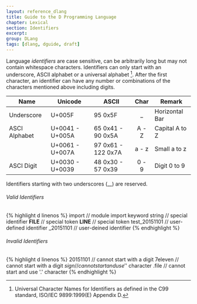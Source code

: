 ```yaml
---
layout: reference_dlang
title: Guide to the D Programming Language
chapter: Lexical
section: Identifiers
excerpt:
group: DLang
tags: [dlang, dguide, draft]
---
```


Language _identifiers_ are case sensitive, can be arbitrarily long but may not contain whitespace characters.
Identifiers can only start with an underscore, ASCII alphabet or a universal alphabet [^unialpha].
After the first character, an identifier can have any number or combinations of the characters mentioned above including digits.

| Name          | Unicode         | ASCII              | Char   | Remark |
|---------------|-----------------|--------------------|:------:|--------|
| Underscore    | U+005F          | 95 0x5F            |  &#95; | Horizontal Bar |
| ASCI Alphabet | U+0041 - U+005A | 65 0x41 - 90 0x5A  |  A - Z | Capital A to Z |
|               | U+0061 - U+007A | 97 0x61 - 122 0x7A |  a - z | Small a to z |
| ASCI Digit    | U+0030 - U+0039 | 48 0x30 - 57 0x39  | 0 - 9  | Digit 0 to 9 |

Identifiers starting with two underscores (&#95;&#95;) are reserved.

###### Valid Identifiers

{% highlight d linenos %}
import              // module import keyword
string              // special identifier
__FILE__            // special token
__LINE__            // special token
test_20151101       // user-defined identifier
_20151101           // user-deined identifier
{% endhighlight %}

###### Invalid Identifiers

{% highlight d linenos %}
20151101            // cannot start with a digit
7eleven             // cannot start with a digit
$sign               // cannot start and use '$' character
.file               // cannot start and use '.' character
{% endhighlight %}



[^unialpha]: Universal Character Names for Identifiers as defined in the C99 standard, ISO/IEC 9899:1999(E) Appendix D.
